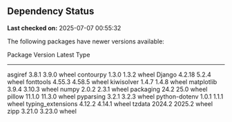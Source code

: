 ## Dependency Status

**Last checked on:** 2025-07-07 00:55:32

The following packages have newer versions available:

Package           Version Latest Type
----------------- ------- ------ -----
asgiref           3.8.1   3.9.0  wheel
contourpy         1.3.0   1.3.2  wheel
Django            4.2.18  5.2.4  wheel
fonttools         4.55.3  4.58.5 wheel
kiwisolver        1.4.7   1.4.8  wheel
matplotlib        3.9.4   3.10.3 wheel
numpy             2.0.2   2.3.1  wheel
packaging         24.2    25.0   wheel
pillow            11.1.0  11.3.0 wheel
pyparsing         3.2.1   3.2.3  wheel
python-dotenv     1.0.1   1.1.1  wheel
typing_extensions 4.12.2  4.14.1 wheel
tzdata            2024.2  2025.2 wheel
zipp              3.21.0  3.23.0 wheel
